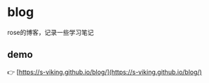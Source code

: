 # blog
rose的博客，记录一些学习笔记

## demo 
:point_right: [https://s-viking.github.io/blog/](https://s-viking.github.io/blog/)</br>